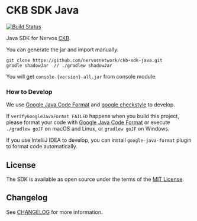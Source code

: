 # CKB SDK Java

[![Build Status](https://travis-ci.com/nervosnetwork/ckb-sdk-java.svg?branch=develop)](https://travis-ci.com/nervosnetwork/ckb-sdk-java)

Java SDK for Nervos [CKB](https://github.com/nervosnetwork/ckb).

You can generate the jar and import manually.
```
git clone https://github.com/nervosnetwork/ckb-sdk-java.git
gradle shadowJar  // ./gradlew shadowJar 
```
You will get `console-{version}-all.jar` from console module. 

### How to Develop

We use [Google Java Code Format](https://google.github.io/styleguide/javaguide.html#s4.5-line-wrapping) and [google checkstyle](https://github.com/checkstyle/checkstyle/blob/master/src/main/resources/google_checks.xml) to develop.

If `verifyGoogleJavaFormat FAILED` happens when you build this project, please format your code with [Google Java Code Format](https://google.github.io/styleguide/javaguide.html#s4.5-line-wrapping) 
or execute `./gradlew goJF` on macOS and Linux,  or `gradlew goJF` on Windows.

If you use IntelliJ IDEA to develop, you can install `google-java-format` plugin to format code automatically.

## License

The SDK is available as open source under the terms of the [MIT License](https://opensource.org/licenses/MIT).

## Changelog

See [CHANGELOG](CHANGELOG.md) for more information.
